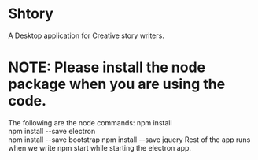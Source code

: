# Shtory
A Desktop application for Creative story writers.

# NOTE: Please install the node package when you are using the code.
The following are the node commands:
npm install </br>
npm install --save electron </br>
npm install --save bootstrap
npm install --save jquery
Rest of the app runs when we write npm start while starting the electron app.
